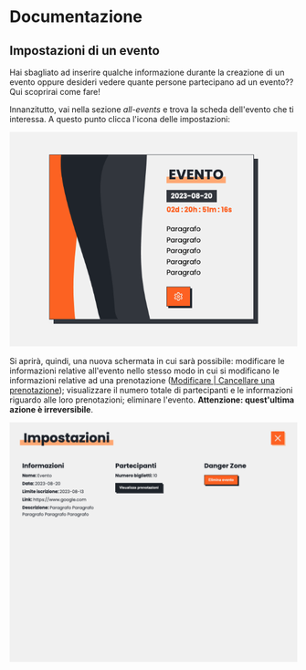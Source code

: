 # Documentazione

## Impostazioni di un evento

Hai sbagliato ad inserire qualche informazione durante la creazione di un evento oppure desideri vedere quante persone partecipano ad un evento?? Qui scoprirai come fare!

Innanzitutto, vai nella sezione _all-events_ e trova la scheda dell'evento che ti interessa. A questo punto clicca l'icona delle impostazioni:

![Settings Icon {small}](/src/assets/documentationFiles/event_settings/image1.png)

Si aprirà, quindi, una nuova schermata in cui sarà possibile: modificare le informazioni relative all'evento nello stesso modo in cui si modificano le informazioni relative ad una prenotazione ([Modificare | Cancellare una prenotazione](/documentation/user_settings)); visualizzare il numero totale di partecipanti e le informazioni riguardo alle loro prenotazioni; eliminare l'evento. **Attenzione: quest'ultima azione è irreversibile**.

![Event's Settings](/src/assets/documentationFiles/event_settings/image2.png)
